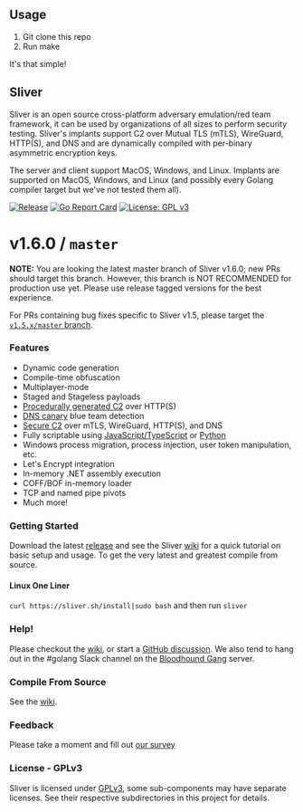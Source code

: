 ## Usage

1. Git clone this repo
2. Run make

It's that simple!

## Sliver

Sliver is an open source cross-platform adversary emulation/red team framework, it can be used by organizations of all sizes to perform security testing. Sliver's implants support C2 over Mutual TLS (mTLS), WireGuard, HTTP(S), and DNS and are dynamically compiled with per-binary asymmetric encryption keys.

The server and client support MacOS, Windows, and Linux. Implants are supported on MacOS, Windows, and Linux (and possibly every Golang compiler target but we've not tested them all).

[![Release](https://github.com/BishopFox/sliver/actions/workflows/autorelease.yml/badge.svg)](https://github.com/BishopFox/sliver/actions/workflows/autorelease.yml) [![Go Report Card](https://goreportcard.com/badge/github.com/BishopFox/sliver)](https://goreportcard.com/report/github.com/BishopFox/sliver) [![License: GPL v3](https://img.shields.io/badge/License-GPLv3-blue.svg)](https://www.gnu.org/licenses/gpl-3.0)

# v1.6.0 / `master`

**NOTE:** You are looking the latest master branch of Sliver v1.6.0; new PRs should target this branch. However, this branch is NOT RECOMMENDED for production use yet. Please use release tagged versions for the best experience.

For PRs containing bug fixes specific to Sliver v1.5, please target the [`v1.5.x/master` branch](https://github.com/BishopFox/sliver/tree/v1.5.x/master).

### Features

- Dynamic code generation
- Compile-time obfuscation
- Multiplayer-mode
- Staged and Stageless payloads
- [Procedurally generated C2](https://sliver.sh/docs?name=HTTPS+C2) over HTTP(S)
- [DNS canary](https://sliver.sh/docs?name=DNS+C2) blue team detection
- [Secure C2](https://sliver.sh/docs?name=Transport+Encryption) over mTLS, WireGuard, HTTP(S), and DNS
- Fully scriptable using [JavaScript/TypeScript](https://github.com/moloch--/sliver-script) or [Python](https://github.com/moloch--/sliver-py)
- Windows process migration, process injection, user token manipulation, etc.
- Let's Encrypt integration
- In-memory .NET assembly execution
- COFF/BOF in-memory loader
- TCP and named pipe pivots
- Much more!

### Getting Started

Download the latest [release](https://github.com/BishopFox/sliver/releases) and see the Sliver [wiki](https://sliver.sh/docs?name=Getting+Started) for a quick tutorial on basic setup and usage. To get the very latest and greatest compile from source.

#### Linux One Liner

`curl https://sliver.sh/install|sudo bash` and then run `sliver`

### Help!

Please checkout the [wiki](https://sliver.sh/), or start a [GitHub discussion](https://github.com/BishopFox/sliver/discussions). We also tend to hang out in the #golang Slack channel on the [Bloodhound Gang](https://bloodhoundgang.herokuapp.com/) server.

### Compile From Source

See the [wiki](https://sliver.sh/docs?name=Compile+from+Source).

### Feedback

Please take a moment and fill out [our survey](https://forms.gle/SwVsHFNh24ChG58C6)

### License - GPLv3

Sliver is licensed under [GPLv3](https://www.gnu.org/licenses/gpl-3.0.en.html), some sub-components may have separate licenses. See their respective subdirectories in this project for details.
